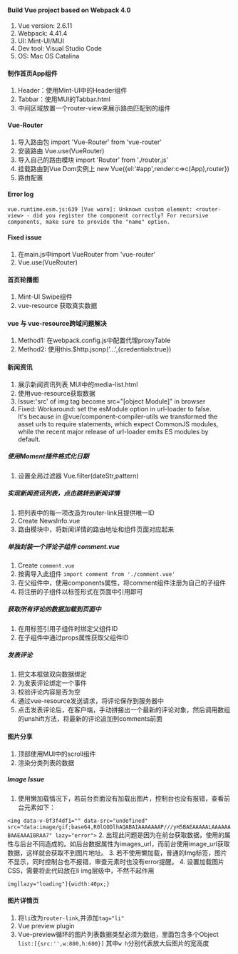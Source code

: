 #### Build Vue project based on Webpack 4.0
1. Vue version: 2.6.11
2. Webpack: 4.41.4
3. UI: Mint-UI/MUI
4. Dev tool: Visual Studio Code
5. OS: Mac OS Catalina

#### 制作首页App组件
1. Header：使用Mint-UI中的Header组件
2. Tabbar：使用MUI的Tabbar.html
3. 中间区域放置一个router-view来展示路由匹配到的组件

#### Vue-Router
 1. 导入路由包 import 'Vue-Router' from 'vue-router'
 2. 安装路由 Vue.use(VueRouter)
 3. 导入自己的路由模块 import 'Router' from './router.js'
 4. 挂载路由到Vue Dom实例上 new Vue({el:'#app',render:c=>c(App),router})
 5. 路由配置 <router-link></router-link> <router-view></router-view>

#### Error log
    vue.runtime.esm.js:639 [Vue warn]: Unknown custom element: <router-view> - did you register the component correctly? For recursive components, make sure to provide the "name" option.
#### Fixed issue
 1. 在main.js中import VueRouter from 'vue-router'
 2. Vue.use(VueRouter)

#### 首页轮播图
1. Mint-UI Swipe组件
2. vue-resource 获取真实数据

#### vue 与 vue-resource跨域问题解决
1. Method1: 在webpack.config.js中配置代理proxyTable
2. Method2: 使用this.$http.jsonp('...',{credentials:true})

#### 新闻资讯
1. 展示新闻资讯列表 MUI中的media-list.html
2. 使用vue-resource获取数据
3. Issue:'src' of img tag become src="[object Module]" in browser
4. Fixed: Workaround: set the esModule option in url-loader to false.<br>
It's because in @vue/component-compiler-utils we transformed the asset urls to require statements, which expect CommonJS modules, while the recent major release of url-loader emits ES modules by default.

##### 使用Moment插件格式化日期  
1. 设置全局过滤器 Vue.filter(dateStr,pattern)

##### 实现新闻资讯列表，点击跳转到新闻详情
1. 把列表中的每一项改造为router-link且提供唯一ID
2. Create NewsInfo.vue
3. 路由模块中，将新闻详情的路由地址和组件页面对应起来

##### 单独封装一个评论子组件 comment.vue
1. Create `comment.vue`
2. 按需导入此组件 `import comment from './comment.vue'`
3. 在父组件中，使用components属性，将comment组件注册为自己的子组件
4. 将注册的子组件以标签形式在页面中引用即可

##### 获取所有评论的数据加载到页面中
1. 在用标签引用子组件时绑定父组件ID
2. 在子组件中通过props属性获取父组件ID

##### 发表评论
1. 把文本框做双向数据绑定
2. 为发表评论绑定一个事件
3. 校验评论内容是否为空
4. 通过vue-resource发送请求，将评论保存到服务器中
5. 点击发表评论后，在客户端，手动拼接出一个最新的评论对象，然后调用数组的unshift方法，将最新的评论追加到comments前面

#### 图片分享
1. 顶部使用MUI中的scroll组件
2. 渲染分类列表的数据

##### Image Issue
1. 使用懒加载情况下，若前台页面没有加载出图片，控制台也没有报错，查看前台元素如下：

`<img data-v-0f3f4df1="" data-src="undefined" src="data:image/gif;base64,R0lGODlhAQABAIAAAAAAAP///yH5BAEAAAAALAAAAAABAAEAAAIBRAA7" lazy="error">`
2. 出现此问题是因为在前台获取数据，使用的属性与后台不同造成的。如后台数据属性为images_url，而前台使用image_url获取数据，这样就会获取不到图片地址。
3. 若不使用懒加载，普通的Img标签，图片不显示，同时控制台也不报错，审查元素时也没有error提醒。
4. 设置加载图片CSS，需要将此代码放在li img层级中，不然不起作用

`img[lazy="loading"]{width:40px;}`

#### 图片详情页
1. 将`li`改为`router-link`,并添加`tag="li"`
2. Vue preview plugin
3. Vue-preview循环的图片列表数据类型必须为数组，里面包含多个Object
`list:[{src:'',w:800,h:600}]`
其中`w h`分别代表放大后图片的宽高度


